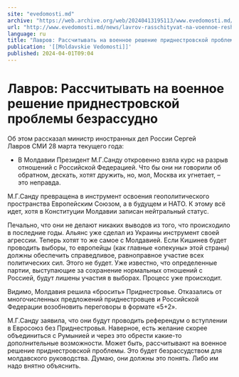 ```yaml
---
site: "evedomosti.md"
archive: "https://web.archive.org/web/20240413195113/www.evedomosti.md/news/lavrov-rasschityvat-na-voennoe-reshenie-pridnestrovskoj-prob"
url: "http://www.evedomosti.md/news/lavrov-rasschityvat-na-voennoe-reshenie-pridnestrovskoj-prob"
language: ru
title: "Лавров: Рассчитывать на военное решение приднестровской проблемы безрассудно"
publication: '[[Moldavskie Vedomosti]]'
published: 2024-04-01T09:04
---
```


# Лавров: Рассчитывать на военное решение приднестровской проблемы безрассудно

Об этом рассказал министр иностранных дел России Сергей Лавров СМИ 28 марта текущего года:

- В Молдавии Президент М.Г.Санду откровенно взяла курс на разрыв отношений с Российской Федерацией. Что бы они ни говорили об обратном, дескать, хотят дружить, но, мол, Москва их угнетает, – это неправда.

М.Г.Санду превращена в инструмент освоения геополитического пространства Европейским Союзом, а в будущем и НАТО. К этому всё идет, хотя в Конституции Молдавии записан нейтральный статус.

Печально, что они не делают никаких выводов из того, что происходило в последние годы. Альянс уже сделал из Украины инструмент своей агрессии. Теперь хотят то же самое с Молдавией. Если Кишинев будет проводить выборы, то европейцы (как главные «опекуны» этой страны) должны обеспечить справедливое, равноправное участие всех политических сил. Этого не будет. Уже известно, что определенные партии, выступающие за сохранение нормальных отношений с Россией, будут лишены участия в выборах. Процесс уже происходит.

Видимо, Молдавия решила «бросить» Приднестровье. Отказались от многочисленных предложений приднестровцев и Российской Федерации возобновить переговоры в формате «5+2».

М.Г.Санду заявила, что они будут проводить референдум о вступлении в Евросоюз без Приднестровья. Наверное, есть желание скорее объединиться с Румынией и через это обрести какие-то дополнительные возможности. Может быть, рассчитывают на военное решение приднестровской проблемы. Это будет безрассудством для молдавского руководства. Думаю, они должны это понять. Либо им надо внятно объяснить.